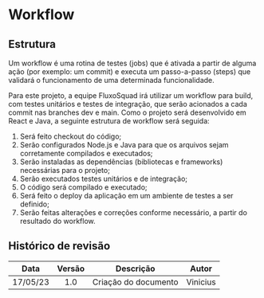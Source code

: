 # Workflow

## Estrutura
Um workflow é uma rotina de testes (jobs) que é ativada a partir de alguma ação (por exemplo: um commit) e executa um passo-a-passo (steps) que validará o funcionamento de uma determinada funcionalidade.

Para este projeto, a equipe FluxoSquad irá utilizar um workflow para build, com testes unitários e testes de integração, que serão acionados a cada commit nas branches dev e main. 
Como o projeto será desenvolvido em React e Java, a seguinte estrutura de workflow será seguida:

1. Será feito checkout do código;
2. Serão configurados Node.js e Java para que os arquivos sejam corretamente compilados e executados;
3. Serão instaladas as dependências (bibliotecas e frameworks) necessárias para o projeto;
4. Serão executados testes unitários e de integração;
5. O código será compilado e executado;
6. Será feito o deploy da aplicação em um ambiente de testes a ser definido;
7. Serão feitas alterações e correções conforme necessário, a partir do resultado do workflow.

## Histórico de revisão
|   Data   | Versão | Descrição            | Autor    |
| :------: | :----: | -------------------- | -------- |
| 17/05/23 |  1.0   | Criação do documento | Vinicius |
